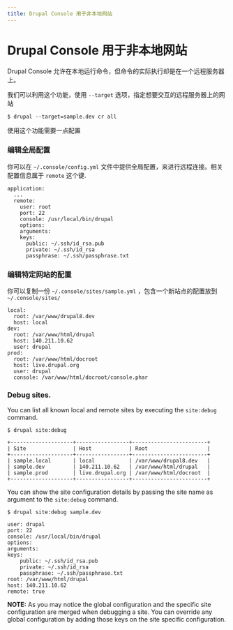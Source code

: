 ```yaml
---
title: Drupal Console 用于非本地网站
---
```

# Drupal Console 用于非本地网站

Drupal Console 允许在本地运行命令，但命令的实际执行却是在一个远程服务器上。

我们可以利用这个功能，使用 `--target` 选项，指定想要交互的远程服务器上的网站
```
$ drupal --target=sample.dev cr all
```

使用这个功能需要一点配置

### 编辑全局配置
你可以在 `~/.console/config.yml` 文件中提供全局配置，来进行远程连接。相关配置信息属于 `remote` 这个键.
```
application:
  ...
  remote:
    user: root
    port: 22
    console: /usr/local/bin/drupal
    options:
    arguments:
    keys:
      public: ~/.ssh/id_rsa.pub
      private: ~/.ssh/id_rsa
      passphrase: ~/.ssh/passphrase.txt
```

### 编辑特定网站的配置
你可以复制一份 `~/.console/sites/sample.yml` ，包含一个新站点的配置放到 `~/.console/sites/` 

```
local:
  root: /var/www/drupal8.dev
  host: local
dev:
  root: /var/www/html/drupal
  host: 140.211.10.62
  user: drupal
prod:
  root: /var/www/html/docroot
  host: live.drupal.org
  user: drupal
  console: /var/www/html/docroot/console.phar
```

### Debug sites.
You can list all known local and remote sites by executing the `site:debug` command.
```
$ drupal site:debug

+--------------------+-----------------+------------------------+
| Site               | Host            | Root                   |
+--------------------+-----------------+------------------------+
| sample.local       | local           | /var/www/drupal8.dev   |
| sample.dev         | 140.211.10.62   | /var/www/html/drupal   |
| sample.prod        | live.drupal.org | /var/www/html/docroot  |
+--------------------+-----------------+------------------------+
```

You can show the site configuration details by passing the site name as argument to the `site:debug` command. 
```
$ drupal site:debug sample.dev

user: drupal
port: 22
console: /usr/local/bin/drupal
options:
arguments: 
keys:
    public: ~/.ssh/id_rsa.pub
    private: ~/.ssh/id_rsa
    passphrase: ~/.ssh/passphrase.txt
root: /var/www/html/drupal
host: 140.211.10.62
remote: true
```

**NOTE:** As you may notice the global configuration and the specific site configuration are merged when debugging a site. You can override any global configuration by adding those keys on the site specific configuration.  
